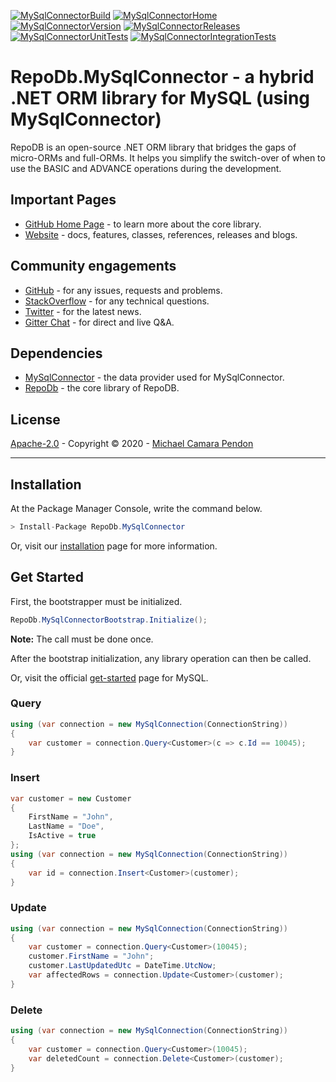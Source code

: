 [![MySqlConnectorBuild](https://img.shields.io/appveyor/ci/mikependon/repodb-7ooj1?&logo=appveyor)](https://ci.appveyor.com/project/mikependon/repodb-7ooj1)
[![MySqlConnectorHome](https://img.shields.io/badge/home-github-important?&logo=github)](https://github.com/mikependon/RepoDb)
[![MySqlConnectorVersion](https://img.shields.io/nuget/v/RepoDb.MySqlConnector?&logo=nuget)](https://www.nuget.org/packages/RepoDb.MySqlConnector)
[![MySqlConnectorReleases](https://img.shields.io/badge/releases-core-important?&logo=nuget)](http://repodb.net/release/mysqlconnector)
[![MySqlConnectorUnitTests](https://img.shields.io/appveyor/tests/mikependon/repodb-pqvj7?&logo=appveyor&label=unit%20tests)](https://ci.appveyor.com/project/mikependon/repodb-pqvj7/build/tests)
[![MySqlConnectorIntegrationTests](https://img.shields.io/appveyor/tests/mikependon/repodb-4iutn?&logo=appveyor&label=integration%20tests)](https://ci.appveyor.com/project/mikependon/repodb-4iutn/build/tests)

# RepoDb.MySqlConnector - a hybrid .NET ORM library for MySQL (using MySqlConnector)

RepoDB is an open-source .NET ORM library that bridges the gaps of micro-ORMs and full-ORMs. It helps you simplify the switch-over of when to use the BASIC and ADVANCE operations during the development.

## Important Pages

- [GitHub Home Page](https://github.com/mikependon/RepoDb) - to learn more about the core library.
- [Website](http://repodb.net) - docs, features, classes, references, releases and blogs.

## Community engagements

- [GitHub](https://github.com/mikependon/RepoDb/issues) - for any issues, requests and problems.
- [StackOverflow](https://stackoverflow.com/search?q=RepoDB) - for any technical questions.
- [Twitter](https://twitter.com/search?q=%23repodb) - for the latest news.
- [Gitter Chat](https://gitter.im/RepoDb/community) - for direct and live Q&A.

## Dependencies

- [MySqlConnector](https://www.nuget.org/packages/MySqlConnector/) - the data provider used for MySqlConnector.
- [RepoDb](https://www.nuget.org/packages/RepoDb/) - the core library of RepoDB.

## License

[Apache-2.0](http://apache.org/licenses/LICENSE-2.0.html) - Copyright © 2020 - [Michael Camara Pendon](https://twitter.com/mike_pendon)

--------

## Installation

At the Package Manager Console, write the command below.

```csharp
> Install-Package RepoDb.MySqlConnector
```

Or, visit our [installation](http://repodb.net/tutorial/installation) page for more information.

## Get Started

First, the bootstrapper must be initialized.

```csharp
RepoDb.MySqlConnectorBootstrap.Initialize();
```

**Note:** The call must be done once.

After the bootstrap initialization, any library operation can then be called.

Or, visit the official [get-started](http://repodb.net/tutorial/get-started-mysql) page for MySQL.

### Query

```csharp
using (var connection = new MySqlConnection(ConnectionString))
{
	var customer = connection.Query<Customer>(c => c.Id == 10045);
}
```

### Insert

```csharp
var customer = new Customer
{
	FirstName = "John",
	LastName = "Doe",
	IsActive = true
};
using (var connection = new MySqlConnection(ConnectionString))
{
	var id = connection.Insert<Customer>(customer);
}
```

### Update

```csharp
using (var connection = new MySqlConnection(ConnectionString))
{
	var customer = connection.Query<Customer>(10045);
	customer.FirstName = "John";
	customer.LastUpdatedUtc = DateTime.UtcNow;
	var affectedRows = connection.Update<Customer>(customer);
}
```

### Delete

```csharp
using (var connection = new MySqlConnection(ConnectionString))
{
	var customer = connection.Query<Customer>(10045);
	var deletedCount = connection.Delete<Customer>(customer);
}
```